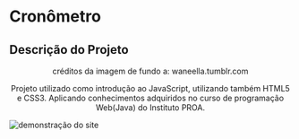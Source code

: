 <h1>Cronômetro</h1>

<h2>Descrição do Projeto</h2>
<p align="center"> créditos da imagem de fundo a: waneella.tumblr.com </p>
<p align="center">Projeto utilizado como introdução ao JavaScript, utilizando também HTML5 e CSS3. Aplicando conhecimentos adquiridos no curso de programação Web(Java) do Instituto PROA.</p>
<img src="img/demonstracao.gif" alt="demonstração do site">
